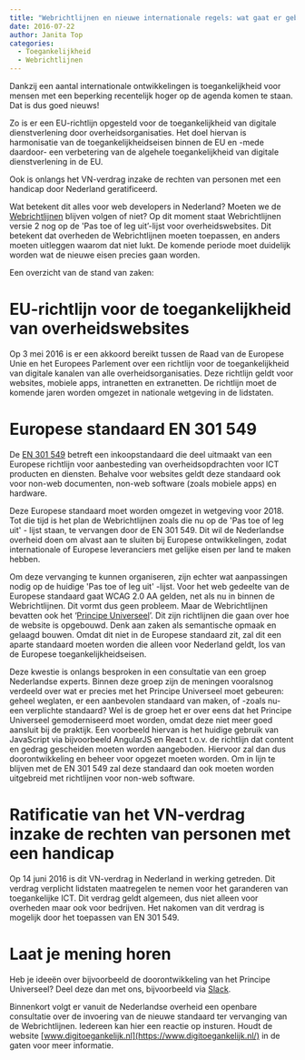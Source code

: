 ```yaml
---
title: "Webrichtlijnen en nieuwe internationale regels: wat gaat er gebeuren?"
date: 2016-07-22
author: Janita Top
categories: 
  - Toegankelijkheid
  - Webrichtlijnen
---
```

Dankzij een aantal internationale ontwikkelingen is toegankelijkheid voor mensen met een beperking recentelijk hoger op de agenda komen te staan. Dat is dus goed nieuws!

Zo is er een EU-richtlijn opgesteld voor de toegankelijkheid van digitale dienstverlening door overheidsorganisaties. Het doel hiervan is harmonisatie van de toegankelijkheidseisen binnen de EU en -mede daardoor- een verbetering van de algehele toegankelijkheid van digitale dienstverlening in de EU.

Ook is onlangs het VN-verdrag inzake de rechten van personen met een handicap door Nederland geratificeerd.

Wat betekent dit alles voor web developers in Nederland? Moeten we de [Webrichtlijnen](http://versie2.webrichtlijnen.nl/norm/20110701/ ) blijven volgen of niet? Op dit moment staat Webrichtlijnen versie 2 nog op de 'Pas toe of leg uit’-lijst voor overheidswebsites. Dit betekent dat overheden de Webrichtlijnen moeten toepassen, en anders moeten uitleggen waarom dat niet lukt.
De komende periode moet duidelijk worden wat de nieuwe eisen precies gaan worden.

Een overzicht van de stand van zaken:

# EU-richtlijn voor de toegankelijkheid van overheidswebsites

Op 3 mei 2016 is er een akkoord bereikt tussen de Raad van de Europese Unie en het Europees Parlement over een richtlijn voor de toegankelijkheid van digitale kanalen van alle overheidsorganisaties. Deze richtlijn geldt voor websites, mobiele apps, intranetten en extranetten. De richtlijn moet de komende jaren worden omgezet in nationale wetgeving in de lidstaten.

# Europese standaard EN 301 549

De [EN 301 549](http://mandate376.standards.eu/standard) betreft een inkoopstandaard die deel uitmaakt van een Europese richtlijn voor aanbesteding van overheidsopdrachten voor ICT producten en diensten. Behalve voor websites geldt deze standaard ook voor non-web documenten, non-web software (zoals mobiele apps) en hardware.

Deze Europese standaard moet worden omgezet in wetgeving voor 2018. Tot die tijd is het plan de Webrichtlijnen zoals die nu op de 'Pas toe of leg uit' - lijst staan, te vervangen door de EN 301 549. Dit wil de Nederlandse overheid doen om alvast aan te sluiten bij Europese ontwikkelingen, zodat internationale of Europese leveranciers met gelijke eisen per land te maken hebben.

Om deze vervanging te kunnen organiseren, zijn echter wat aanpassingen nodig op de huidige 'Pas toe of leg uit' -lijst. Voor het web gedeelte van de Europese standaard gaat WCAG 2.0 AA gelden, net als nu in binnen de Webrichtlijnen. Dit vormt dus geen probleem. Maar de Webrichtlijnen bevatten ook het ‘[Principe Universeel](http://versie2.webrichtlijnen.nl/norm/20110701/#universal-nl)’. Dit zijn richtlijnen die gaan over hoe de website is opgebouwd. Denk aan zaken als semantische opmaak en gelaagd bouwen. Omdat dit niet in de Europese standaard zit, zal dit een aparte standaard moeten worden die alleen voor Nederland geldt, los van de Europese toegankelijkheidseisen.

Deze kwestie is onlangs besproken in een consultatie van een groep Nederlandse experts. Binnen deze groep zijn de meningen vooralsnog verdeeld over wat er precies met het Principe Universeel moet gebeuren: geheel weglaten, er een aanbevolen standaard van maken, of -zoals nu- een verplichte standaard? Wel is de groep het er over eens dat het Principe Universeel gemoderniseerd moet worden, omdat deze niet meer goed aansluit bij de praktijk. Een voorbeeld hiervan is het huidige gebruik van JavaScript via bijvoorbeeld AngularJS en React t.o.v. de richtlijn dat content en gedrag gescheiden moeten worden aangeboden. Hiervoor zal dan dus doorontwikkeling en beheer voor opgezet moeten worden. Om in lijn te blijven met de EN 301 549 zal deze standaard dan ook moeten worden uitgebreid met richtlijnen voor non-web software.

# Ratificatie van het VN-verdrag inzake de rechten van personen met een handicap

Op 14 juni 2016 is dit VN-verdrag in Nederland in werking getreden. Dit verdrag verplicht lidstaten maatregelen te nemen voor het garanderen van toegankelijke ICT. Dit verdrag geldt algemeen, dus niet alleen voor overheden maar ook voor bedrijven. Het nakomen van dit verdrag is mogelijk door het toepassen van EN 301 549.

# Laat je mening horen

Heb je ideeën over bijvoorbeeld de doorontwikkeling van het Principe Universeel? Deel deze dan met ons, bijvoorbeeld via [Slack](https://fronteers-slack.herokuapp.com).

Binnenkort volgt er vanuit de Nederlandse overheid een openbare consultatie over de invoering van de nieuwe standaard ter vervanging van de Webrichtlijnen. Iedereen kan hier een reactie op insturen. Houdt de website [www.digitoegankelijk.nl](https://www.digitoegankelijk.nl/) in de gaten voor meer informatie.
